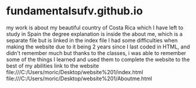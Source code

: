 # fundamentalsufv.github.io
my work is about my beautiful country of Costa Rica which I have left to study in Spain
the degree explanation is inside the about me, which is a separate file but is linked in the index file 
I had some difficulties when making the website due to it being 2 years since I last coded in HTML, and didn't remember much
but thanks to the classes, i was able to remember some of the things I learned and used them to complete the website to the best of my abilities
link to the website file:///C:/Users/moric/Desktop/website%201/index.html
file:///C:/Users/moric/Desktop/website%201/Aboutme.html
